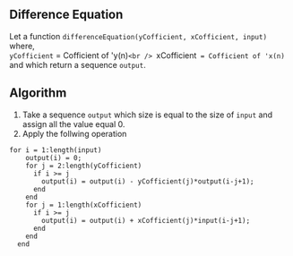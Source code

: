 ## Difference Equation
Let a function `differenceEquation(yCofficient, xCofficient, input)` where,<br />
`yCofficient` = Cofficient of 'y(n)`<br />
`xCofficient` = Cofficient of 'x(n)`<br />
and which return a sequence `output`.

## Algorithm
1. Take a sequence `output` which size is equal to the size of `input` and assign all the value equal 0.
2. Apply the follwing operation
```
for i = 1:length(input)
    output(i) = 0;
    for j = 2:length(yCofficient)
      if i >= j
        output(i) = output(i) - yCofficient(j)*output(i-j+1);
      end
    end
    for j = 1:length(xCofficient)
      if i >= j
        output(i) = output(i) + xCofficient(j)*input(i-j+1);
      end
    end
  end
```
